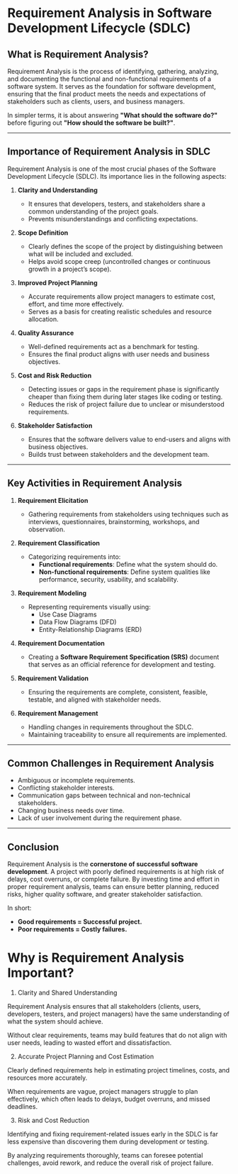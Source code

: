 # Requirement Analysis in Software Development Lifecycle (SDLC)

## What is Requirement Analysis?
Requirement Analysis is the process of identifying, gathering, analyzing, and documenting the functional and non-functional requirements of a software system. It serves as the foundation for software development, ensuring that the final product meets the needs and expectations of stakeholders such as clients, users, and business managers.

In simpler terms, it is about answering **"What should the software do?"** before figuring out **"How should the software be built?"**.

---

## Importance of Requirement Analysis in SDLC

Requirement Analysis is one of the most crucial phases of the Software Development Lifecycle (SDLC). Its importance lies in the following aspects:

1. **Clarity and Understanding**
   - It ensures that developers, testers, and stakeholders share a common understanding of the project goals.
   - Prevents misunderstandings and conflicting expectations.

2. **Scope Definition**
   - Clearly defines the scope of the project by distinguishing between what will be included and excluded.
   - Helps avoid scope creep (uncontrolled changes or continuous growth in a project’s scope).

3. **Improved Project Planning**
   - Accurate requirements allow project managers to estimate cost, effort, and time more effectively.
   - Serves as a basis for creating realistic schedules and resource allocation.

4. **Quality Assurance**
   - Well-defined requirements act as a benchmark for testing.
   - Ensures the final product aligns with user needs and business objectives.

5. **Cost and Risk Reduction**
   - Detecting issues or gaps in the requirement phase is significantly cheaper than fixing them during later stages like coding or testing.
   - Reduces the risk of project failure due to unclear or misunderstood requirements.

6. **Stakeholder Satisfaction**
   - Ensures that the software delivers value to end-users and aligns with business objectives.
   - Builds trust between stakeholders and the development team.

---

## Key Activities in Requirement Analysis

1. **Requirement Elicitation**
   - Gathering requirements from stakeholders using techniques such as interviews, questionnaires, brainstorming, workshops, and observation.

2. **Requirement Classification**
   - Categorizing requirements into:
     - **Functional requirements**: Define what the system should do.
     - **Non-functional requirements**: Define system qualities like performance, security, usability, and scalability.

3. **Requirement Modeling**
   - Representing requirements visually using:
     - Use Case Diagrams  
     - Data Flow Diagrams (DFD)  
     - Entity-Relationship Diagrams (ERD)  

4. **Requirement Documentation**
   - Creating a **Software Requirement Specification (SRS)** document that serves as an official reference for development and testing.

5. **Requirement Validation**
   - Ensuring the requirements are complete, consistent, feasible, testable, and aligned with stakeholder needs.

6. **Requirement Management**
   - Handling changes in requirements throughout the SDLC.
   - Maintaining traceability to ensure all requirements are implemented.

---

## Common Challenges in Requirement Analysis

- Ambiguous or incomplete requirements.
- Conflicting stakeholder interests.
- Communication gaps between technical and non-technical stakeholders.
- Changing business needs over time.
- Lack of user involvement during the requirement phase.

---

## Conclusion

Requirement Analysis is the **cornerstone of successful software development**. A project with poorly defined requirements is at high risk of delays, cost overruns, or complete failure. By investing time and effort in proper requirement analysis, teams can ensure better planning, reduced risks, higher quality software, and greater stakeholder satisfaction.

In short:
- **Good requirements = Successful project.**
- **Poor requirements = Costly failures.**

  
# Why is Requirement Analysis Important?
1. Clarity and Shared Understanding

Requirement Analysis ensures that all stakeholders (clients, users, developers, testers, and project managers) have the same understanding of what the system should achieve.

Without clear requirements, teams may build features that do not align with user needs, leading to wasted effort and dissatisfaction.

2. Accurate Project Planning and Cost Estimation

Clearly defined requirements help in estimating project timelines, costs, and resources more accurately.

When requirements are vague, project managers struggle to plan effectively, which often leads to delays, budget overruns, and missed deadlines.


3. Risk and Cost Reduction

Identifying and fixing requirement-related issues early in the SDLC is far less expensive than discovering them during development or testing.

By analyzing requirements thoroughly, teams can foresee potential challenges, avoid rework, and reduce the overall risk of project failure.
